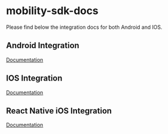 # mobility-sdk-docs

Please find below the integration docs for both Android and IOS.

## Android Integration

[Documentation](./Android.md)

## IOS Integration

[Documentation](./IOS.md)

## React Native iOS Integration

[Documentation](./ReactNativeiOS.md)
